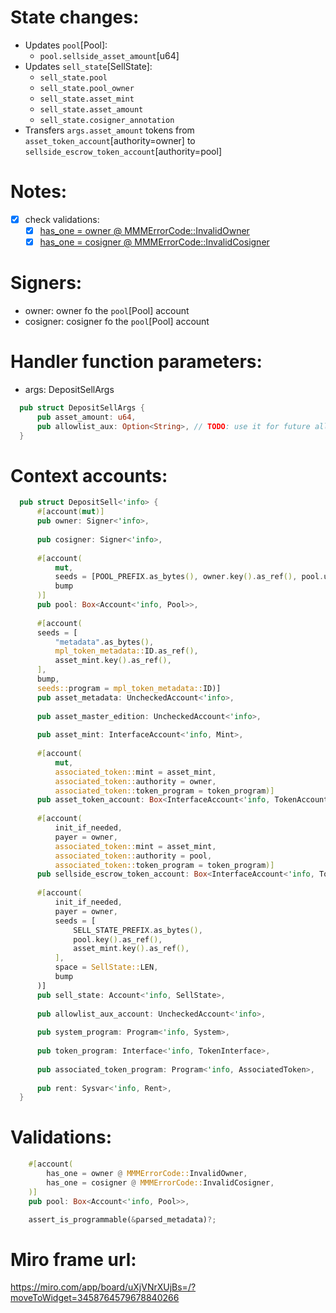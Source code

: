 # State changes:

- Updates `pool`[Pool]:
	- `pool.sellside_asset_amount`[u64]
- Updates `sell_state`[SellState]:
	- `sell_state.pool`
	- `sell_state.pool_owner`
	- `sell_state.asset_mint`
	- `sell_state.asset_amount`
	- `sell_state.cosigner_annotation`
- Transfers `args.asset_amount` tokens from `asset_token_account`[authority=owner] to `sellside_escrow_token_account`[authority=pool]

# Notes:

- [x] check validations:
  - [x] [has_one = owner @ MMMErrorCode::InvalidOwner](https://github.com/magicoss/mmm/blob/3e15732061ad03256b2570b78ff8018ba74ce039/programs/mmm/src/instructions/vanilla/deposit_sell.rs#L29)
  - [x] [has_one = cosigner @ MMMErrorCode::InvalidCosigner](https://github.com/magicoss/mmm/blob/3e15732061ad03256b2570b78ff8018ba74ce039/programs/mmm/src/instructions/vanilla/deposit_sell.rs#L30)

# Signers:

- owner: owner fo the `pool`[Pool] account
- cosigner: cosigner fo the `pool`[Pool] account

# Handler function parameters:

- args: DepositSellArgs
```rust
  pub struct DepositSellArgs {
      pub asset_amount: u64,
      pub allowlist_aux: Option<String>, // TODO: use it for future allowlist_aux
  }
```

# Context accounts:

```rust
  pub struct DepositSell<'info> {
      #[account(mut)]
      pub owner: Signer<'info>,
  
      pub cosigner: Signer<'info>,
  
      #[account(
          mut,
          seeds = [POOL_PREFIX.as_bytes(), owner.key().as_ref(), pool.uuid.as_ref(,
          bump
      )]
      pub pool: Box<Account<'info, Pool>>,
  
      #[account(
      seeds = [
          "metadata".as_bytes(),
          mpl_token_metadata::ID.as_ref(),
          asset_mint.key().as_ref(),
      ],
      bump,
      seeds::program = mpl_token_metadata::ID)]
      pub asset_metadata: UncheckedAccount<'info>,
  
      pub asset_master_edition: UncheckedAccount<'info>,
  
      pub asset_mint: InterfaceAccount<'info, Mint>,
  
      #[account(
          mut,
          associated_token::mint = asset_mint,
          associated_token::authority = owner,
          associated_token::token_program = token_program)]
      pub asset_token_account: Box<InterfaceAccount<'info, TokenAccount>>,
  
      #[account(
          init_if_needed,
          payer = owner,
          associated_token::mint = asset_mint,
          associated_token::authority = pool,
          associated_token::token_program = token_program)]
      pub sellside_escrow_token_account: Box<InterfaceAccount<'info, TokenAccount>>,
  
      #[account(
          init_if_needed,
          payer = owner,
          seeds = [
              SELL_STATE_PREFIX.as_bytes(),
              pool.key().as_ref(),
              asset_mint.key().as_ref(),
          ],
          space = SellState::LEN,
          bump
      )]
      pub sell_state: Account<'info, SellState>,
  
      pub allowlist_aux_account: UncheckedAccount<'info>,
  
      pub system_program: Program<'info, System>,
  
      pub token_program: Interface<'info, TokenInterface>,
  
      pub associated_token_program: Program<'info, AssociatedToken>,
  
      pub rent: Sysvar<'info, Rent>,
  }
```

# Validations:

```rust
    #[account(
    	has_one = owner @ MMMErrorCode::InvalidOwner,
    	has_one = cosigner @ MMMErrorCode::InvalidCosigner,
    )]
    pub pool: Box<Account<'info, Pool>>,
```
```rust
    assert_is_programmable(&parsed_metadata)?;
```

# Miro frame url:

https://miro.com/app/board/uXjVNrXUjBs=/?moveToWidget=3458764579678840266
            